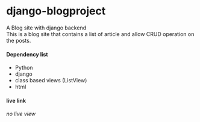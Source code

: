# django-blogproject
A Blog site with django backend <br>
This is a blog site that contains a list of article and allow CRUD operation on the posts.
#### Dependency list

- Python
- django
- class based views (ListView)
- html

#### live link
_no live view_
